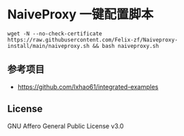 # NaiveProxy  一键配置脚本

```shell
wget -N --no-check-certificate https://raw.githubusercontent.com/Felix-zf/Naiveproxy-install/main/naiveproxy.sh && bash naiveproxy.sh
```

## 参考项目

- https://github.com/lxhao61/integrated-examples


## License

GNU Affero General Public License v3.0
